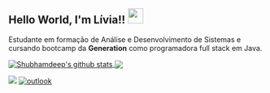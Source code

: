 ## Hello World, I'm Lívia!! <img src=https://github.com/TheDudeThatCode/TheDudeThatCode/blob/master/Assets/Earth.gif width="30">


Estudante em formação de Análise e Desenvolvimento de Sistemas e cursando bootcamp da **Generation** como programadora full stack em Java.

<a href="https://github.com/liviaoliveiraa">
 <img align="center" src="https://github-readme-stats.vercel.app/api?username=liviaoliveiraa&show_icons=true&theme=light&line_height=27" alt="Shubhamdeep's github stats"/>
</a><a href="https://github.com/liviaoliveiraa">
<img align="center" src="https://github-readme-stats.vercel.app/api/top-langs/?username=liviaoliveiraa&theme=light&hide_langs_below=1" />
</a>

[<img src="https://img.shields.io/badge/linkedin-%230077B5.svg?&style=for-the-badge&logo=linkedin&logoColor=white" />](https://linkedin.com/in/lívia-de-oliveira-almeida) 
[![outlook](https://img.shields.io/badge/outlook-0078D4?style=for-the-badge&logo=microsoft-outlook&logoColor=white)](mailto:livia.oliveira.almeida@hotmail.com)




